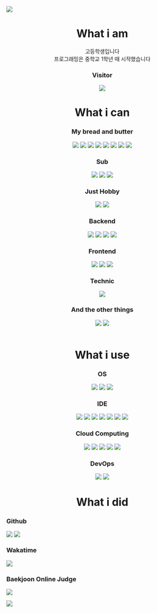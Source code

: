 <a href="https://hklee.me"><img src="https://capsule-render.vercel.app/api?type=waving&color=timeGradient&text=HK.%20Lee&height=300"/></a>
<h1 align="center">What i am</h1>
<div align="center">
  고등학생입니다<br/>
  프로그래밍은 중학교 1학년 때 시작했습니다<br/>
</div>
<h3 align="center">Visitor</h3>
<div align="center">
  <a href="https://hklee.me"><img src="https://count.getloli.com/get/@LeeHyKu"/></a>
</div>
<h1 align="center">What i can</h1>
<div align="center">
  <h3 align="center">My bread and butter</h3>
  <a href="https://developer.mozilla.org/ko/docs/Web/JavaScript" style="text-decoration: none"><img src="https://img.shields.io/badge/Javascript-important?style=for-the-badge&logo=Javascript&logoColor=white"/></a>
  <a href="https://www.typescriptlang.org/" style="text-decoration: none"><img src="https://img.shields.io/badge/Typescript-3178C6?style=for-the-badge&logo=TypeScript&logoColor=white"/></a>
  <a href="https://www.w3schools.com/html/default.asp" style="text-decoration: none"><img src="https://img.shields.io/badge/HTML5-E34F26?style=for-the-badge&logo=HTML5&logoColor=white"/></a>
  <a href="https://www.w3schools.com/css/default.asp" style="text-decoration: none"><img src="https://img.shields.io/badge/CSS-1572B6?style=for-the-badge&logo=CSS3&logoColor=white"/></a>
  <a href="https://www.python.org/" style="text-decoration: none"><img src="https://img.shields.io/badge/Python-3776AB?&style=for-the-badge&logo=Python&logoColor=white"/></a>
  <a href="https://www.java.com/" style="text-decoration: none"><img src="https://img.shields.io/badge/Java-007396?&style=for-the-badge&logo=Java&logoColor=white"/></a>
  <a href="https://www.w3schools.com/sql/" style="text-decoration: nont"><img src="https://img.shields.io/badge/SQL-003545?&style=for-the-badge&logo=MariaDB&logoColor=white"/></a>
  <a href="https://docs.microsoft.com/en-us/dotnet/csharp/" style="text-decoration: none"><img src="https://img.shields.io/badge/C%23-239120?&style=for-the-badge&logo=C%20Sharp&logoColor=white"/></a>
  
  <h3 align="center">Sub</h3>
  <a href="https://kotlinlang.org/" style="text-decoration: none"><img src="https://img.shields.io/badge/Kotlin-0095D5?&style=for-the-badge&logo=Kotlin&logoColor=white"/></a>
  <a href="https://dart.dev/" style="text-decoration: none"><img src="https://img.shields.io/badge/Dart-0175C2?&style=for-the-badge&logo=Dart&logoColor=white"/></a>
  <a href="https://www.php.net/" style="text-decoration: none"><img src="https://img.shields.io/badge/PHP-777BB4?&style=for-the-badge&logo=PHP&logoColor=white"/></a>
  
  <h3 align="center">Just Hobby</h3>
  <a href="https://en.cppreference.com/w/c" style="text-decoration: none"><img src="https://img.shields.io/badge/C-A8B9CC?&style=for-the-badge&logo=C&logoColor=white"/></a>
  <a href="https://en.cppreference.com/w/cpp" style="text-decoration: none"><img src="https://img.shields.io/badge/C%2B%2B-00599C?&style=for-the-badge&logo=C%2B%2B&logoColor=white"/></a>
  
  <h3 align="center">Backend</h3>
  <a href="https://nodejs.org/" style="text-decoration: none"><img src="https://img.shields.io/badge/Node.js-5455FE?style=for-the-badge&logo=Node.js&logoColor=white"/></a>
  <a href="https://expressjs.com/" style="text-decoration: none"><img src="https://img.shields.io/badge/Express-000000?style=for-the-badge&logo=Express&logoColor=white"/></a>
  <a href="https://www.mongodb.com/" style="text-decoration: none"><img src="https://img.shields.io/badge/MongoDB-47A248?style=for-the-badge&logo=MongoDB&logoColor=white"/></a>
  <a href="https://mariadb.org/" style="text-decoration: none"><img src="https://img.shields.io/badge/MariaDB-003545?style=for-the-badge&logo=MariaDB&logoColor=white"/></a>
  
  <h3 align="center">Frontend</h3>
  <a href="https://reactjs.org/" style="text-decoration: none"><img src="https://img.shields.io/badge/React-61DAFB?style=for-the-badge&logo=React&logoColor=white"/></a>
  <a href="https://flutter.dev/" style="text-decoration: none"><img src="https://img.shields.io/badge/Flutter-02569B?style=for-the-badge&logo=Flutter&logoColor=white"/></a>
  <a href="https://dotnet.microsoft.com/" style="text-decoration: none"><img src="https://img.shields.io/badge/.NET-512BD4?style=for-the-badge&logo=.NET&logoColor=white"/></a>
  
  <h3 align="center">Technic</h3>
  <a href="https://mochajs.org/" style="text-decoration: none"><img src="https://img.shields.io/badge/Mocha-8D6748?style=for-the-badge&logo=Mocha&logoColor=white"/></a>
  
  <h3 align="center">And the other things</h3>
  <a href="https://git-scm.com/" style="text-decoration: none"><img src="https://img.shields.io/badge/Git-F05032?style=for-the-badge&logo=Git&logoColor=white"/></a>
  <a href="https://github.com/" style="text-decoration: none"><img src="https://img.shields.io/badge/Github-181717?style=for-the-badge&logo=Github&logoColor=white"/></a>
</div>
<br/>
<h1 align="center">What i use</h1>
<div align="center">
  <h3 align="center">OS</h3>
  <a href="https://www.microsoft.com/windows"><img src="https://img.shields.io/badge/Windows%2011-0078D6?style=for-the-badge&logo=Windows&logoColor=white"/></a>
  <a href="https://www.apple.com/kr/macos/monterey/"><img src="https://img.shields.io/badge/macOS%20Monterey-000000?style=for-the-badge&logo=macOS&logoColor=white"/></a>
  <a href="https://ubuntu.com"><img src="https://img.shields.io/badge/Ubuntu%2020.04-E95420?style=for-the-badge&logo=Ubuntu&logoColor=white"/></a>
  
  <h3 align="center">IDE</h3>
  <a href="https://visualstudio.microsoft.com/ko/" style="text-decoration: none"><img src="https://img.shields.io/badge/VS-5C2D91?style=for-the-badge&logo=Visual%20Studio&logoColor=white"/></a>
  <a href="https://code.visualstudio.com/" style="text-decoration: none"><img src="https://img.shields.io/badge/VSC-007ACC?style=for-the-badge&logo=Visual%20Studio%20Code&logoColor=white"/></a>
  <a href="https://github.com/cdr/code-server" style="text-decoration: none"><img src="https://img.shields.io/badge/Code%20Server-lightgray?style=for-the-badge&logo=Visual%20Studio%20Code&logoColor=white"/></a>
  <a href="https://notepad-plus-plus.org/" style="text-decoration: none"><img src="https://img.shields.io/badge/Notepad%2B%2B-90E59A?style=for-the-badge&logo=Notepad%2B%2B&logoColor=white"/></a>
  <a href="https://www.jetbrains.com/idea/" style="text-decoration: none"><img src="https://img.shields.io/badge/IDEA-000000?style=for-the-badge&logo=Intellij%20IDEA&logoColor=white"/></a>
  <a href="https://www.jetbrains.com/pycharm/" style="text-decoration: none"><img src="https://img.shields.io/badge/Pycharm-000000?style=for-the-badge&logo=Pycharm&logoColor=white"/></a>
  <a href="https://www.jetbrains.com/webstorm/" style="text-decoration: none"><img src="https://img.shields.io/badge/Webstorm-000000?style=for-the-badge&logo=WebStorm&logoColor=white"/></a>
  
  <h3 align="center">Cloud Computing</h3>
  <a href="https://aws.amazon.com" style="text-decoration: none"><img src="https://img.shields.io/badge/AWS-232F3E?style=for-the-badge&logo=Amazon%20AWS&logoColor=white"/></a>
  <a href="https://aws.amazon.com/ec2" style="text-decoration: none"><img src="https://img.shields.io/badge/AWS%20EC2-232F3E?style=for-the-badge&logo=Amazon%20AWS&logoColor=white"/></a>
  <a href="https://aws.amazon.com/rds" style="text-decoration: none"><img src="https://img.shields.io/badge/AWS%20RDS-232F3E?style=for-the-badge&logo=Amazon%20AWS&logoColor=white"/></a>
  <a href="https://lightsail.aws.amazon.com" style="text-decoration: none"><img src="https://img.shields.io/badge/AWS%20Lightsail-232F3E?style=for-the-badge&logo=Amazon%20AWS&logoColor=white"/></a>
  <a href="https://aws.amazon.com/s3" style="text-decoration: none"><img src="https://img.shields.io/badge/AWS%20S3-569A31?style=for-the-badge&logo=Amazon%20S3&logoColor=white"/></a>
  
  <h3 align="center">DevOps</h3>
  <a href="https://github.com/features/actions" style="text-decoration: none"><img src="https://img.shields.io/badge/Github%20Actions-181717?style=for-the-badge&logo=Github&logoColor=white"/></a>
  <a href="https://aws.amazon.com/codedeploy"><img src="https://img.shields.io/badge/AWS%20CodeDeploy-232F3E?style=for-the-badge&logo=Amazon%20AWS&logoColor=white"/></a>
</div>

<h1 align="center">What i did</h1>

<h3 align="left">Github</h3>
<div>
  <a href="https://hklee.me" style="text-decoration: none"><img align="top" src="https://github-readme-stats.vercel.app/api?username=LeeHyKu&show_icons=true&theme=radical&count_private=true"/></a>
  <a href="https://hklee.me" style="text-decoration: none"><img align="top" src="https://github-readme-stats.vercel.app/api/top-langs/?username=LeeHyKu&show_icons=true&theme=radical"/></a>
</div>

<h3 align="left">Wakatime</h3>
<a href="https://hklee.me" style="text-decoration: none"><img src="https://github-readme-stats.vercel.app/api/wakatime?username=LeeHyKu&show_icons=true&theme=radical&layout=compact"/></a>

<h3 align="left">Baekjoon Online Judge</h3>
<a href="https://solved.ac/profile/hklee416" style="text-decoration: none"><img src="http://mazassumnida.wtf/api/v2/generate_badge?boj=hklee416"/></a>

<a href="https://hklee.me" style="text-decoration: none"><img src="https://capsule-render.vercel.app/api?type=waving&color=timeGradient&section=footer"/></a>
